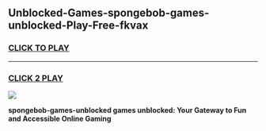 
## Unblocked-Games-spongebob-games-unblocked-Play-Free-fkvax
<h3>
<a href="https://premium76.site?title=spongebob-games-unblocked&ref=23A">CLICK TO PLAY</a></h3>
<hr>

<h3>
<a href="https://premium76.site?title=spongebob-games-unblocked&ref=23A">CLICK 2 PLAY</a>
  
</h3>

<a href="https://premium76.site?title=spongebob-games-unblocked&ref=23A"><img src="https://clearcache.store/games.png"></a>


**spongebob-games-unblocked games unblocked: Your Gateway to Fun and Accessible Online Gaming**
